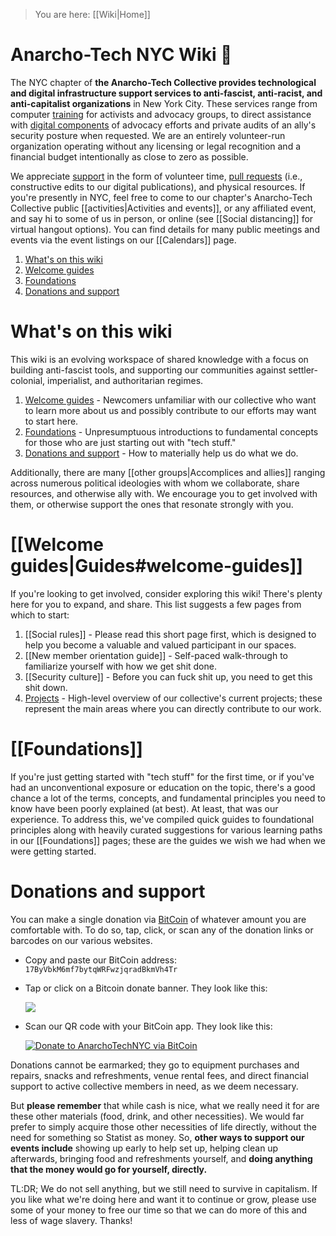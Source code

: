 > You are here: [[Wiki|Home]]

# Anarcho-Tech NYC Wiki 🏴

The NYC chapter of **the Anarcho-Tech Collective provides technological and digital infrastructure support services to anti-fascist, anti-racist, and anti-capitalist organizations** in New York City. These services range from computer [training](https://github.com/AnarchoTechNYC/meta/blob/master/train-the-trainers/README.md) for activists and advocacy groups, to direct assistance with [digital components](https://github.com/AnarchoTechNYC?tab=repositories) of advocacy efforts and private audits of an ally's security posture when requested. We are an entirely volunteer-run organization operating without any licensing or legal recognition and a financial budget intentionally as close to zero as possible.

We appreciate [support](#donations-and-support) in the form of volunteer time, [pull requests](https://help.github.com/en/articles/github-glossary#pull-request) (i.e., constructive edits to our digital publications), and physical resources. If you're presently in NYC, feel free to come to our chapter's Anarcho-Tech Collective public [[activities|Activities and events]], or any affiliated event, and say hi to some of us in person, or online (see [[Social distancing]] for virtual hangout options). You can find details for many public meetings and events via the event listings on our [[Calendars]] page.

1. [What's on this wiki](#whats-on-this-wiki)
1. [Welcome guides](#welcome-guides)
1. [Foundations](#foundations)
1. [Donations and support](#donations-and-support)

# What's on this wiki

This wiki is an evolving workspace of shared knowledge with a focus on building anti-fascist tools, and supporting our communities against settler-colonial, imperialist, and authoritarian regimes.

1. [Welcome guides](#welcome-guides) - Newcomers unfamiliar with our collective who want to learn more about us and possibly contribute to our efforts may want to start here.
1. [Foundations](#foundations) - Unpresumptuous introductions to fundamental concepts for those who are just starting out with "tech stuff."
1. [Donations and support](#donations-and-support) - How to materially help us do what we do.

Additionally, there are many [[other groups|Accomplices and allies]] ranging across numerous political ideologies with whom we collaborate, share resources, and otherwise ally with. We encourage you to get involved with them, or otherwise support the ones that resonate strongly with you.

# [[Welcome guides|Guides#welcome-guides]]

If you're looking to get involved, consider exploring this wiki! There's plenty here for you to expand, and share. This list suggests a few pages from which to start:

1. [[Social rules]] - Please read this short page first, which is designed to help you become a valuable and valued participant in our spaces.
1. [[New member orientation guide]] - Self-paced walk-through to familiarize yourself with how we get shit done.
1. [[Security culture]] - Before you can fuck shit up, you need to get this shit down.
1. [Projects](https://github.com/AnarchoTechNYC/meta/projects) - High-level overview of our collective's current projects; these represent the main areas where you can directly contribute to our work.

# [[Foundations]]

If you're just getting started with "tech stuff" for the first time, or if you've had an unconventional exposure or education on the topic, there's a good chance a lot of the terms, concepts, and fundamental principles you need to know have been poorly explained (at best). At least, that was our experience. To address this, we've compiled quick guides to foundational principles along with heavily curated suggestions for various learning paths in our [[Foundations]] pages; these are the guides we wish we had when we were getting started.

# Donations and support

You can make a single donation via [BitCoin](https://blockchain.info/qr?data=bitcoin:17ByVbkM6mf7bytqWRFwzjqradBkmVh4Tr?label=AnarchoTechNYC&size=200) of whatever amount you are comfortable with. To do so, tap, click, or scan any of the donation links or barcodes on our various websites.

* Copy and paste our BitCoin address: `17ByVbkM6mf7bytqWRFwzjqradBkmVh4Tr`

* Tap or click on a Bitcoin donate banner. They look like this:

  [![](https://web.archive.org/web/20170613192427/https://i.imgur.com/rIKnhal.png)](bitcoin:17ByVbkM6mf7bytqWRFwzjqradBkmVh4Tr?label=AnarchoTechNYC)

* Scan our QR code with your BitCoin app. They look like this:

  [![Donate to AnarchoTechNYC via BitCoin](https://blockchain.info/qr?data=bitcoin:17ByVbkM6mf7bytqWRFwzjqradBkmVh4Tr?label=AnarchoTechNYC&size=200)](bitcoin:17ByVbkM6mf7bytqWRFwzjqradBkmVh4Tr?label=AnarchoTechNYC)

Donations cannot be earmarked; they go to equipment purchases and repairs, snacks and refreshments, venue rental fees, and direct financial support to active collective members in need, as we deem necessary.

But **please remember** that while cash is nice, what we really need it for are these other materials (food, drink, and other necessities). We would far prefer to simply acquire those other necessities of life directly, without the need for something so Statist as money. So, **other ways to support our events include** showing up early to help set up, helping clean up afterwards, bringing food and refreshments yourself, and **doing anything that the money would go for yourself, directly.**

TL:DR; We do not sell anything, but we still need to survive in capitalism. If you like what we're doing here and want it to continue or grow, please use some of your money to free our time so that we can do more of this and less of wage slavery. Thanks!